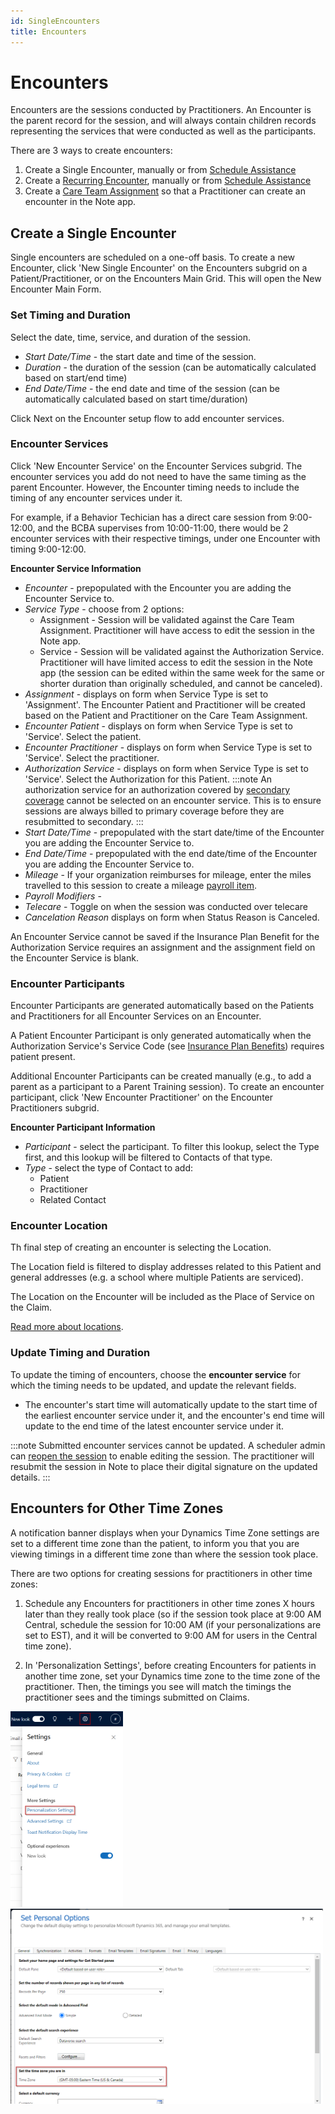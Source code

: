 ```yaml
---
id: SingleEncounters
title: Encounters
---
```


# Encounters 
Encounters are the sessions conducted by Practitioners. An Encounter is the parent record for the session, and will always contain children records representing the services that were conducted as well as the participants.

There are 3 ways to create encounters:

1. Create a Single Encounter, manually or from [Schedule Assistance](../Scheduling/ScheduleAssistance.md)
2. Create a [Recurring Encounter](../Scheduling/RecurringEncounters.md), manually or from [Schedule Assistance](../Scheduling/ScheduleAssistance.md)
3. Create a [Care Team Assignment](../Scheduling/CareTeamAssignments.md) so that a Practitioner can create an encounter in the Note app.

## Create a Single Encounter
Single encounters are scheduled on a one-off basis. 
To create a new Encounter, click 'New Single Encounter' on the Encounters subgrid on a Patient/Practitioner, or on the Encounters Main Grid. This will open the New Encounter Main Form.

### Set Timing and Duration
Select the date, time, service, and duration of the session.
- *Start Date/Time* - the start date and time of the session.
- *Duration* - the duration of the session (can be automatically calculated based on start/end time)
- *End Date/Time* - the end date and time of the session (can be automatically calculated based on start time/duration)

Click Next on the Encounter setup flow to add encounter services.

### Encounter Services
Click 'New Encounter Service' on the Encounter Services subgrid. The encounter services you add do not need to have the same timing as the parent Encounter. However, the Encounter timing needs to include the timing of any encounter services under it. 

For example, if a Behavior Techician has a direct care session from 9:00-12:00, and the BCBA supervises from 10:00-11:00, there would be 2 encounter services with their respective timings, under one Encounter with timing 9:00-12:00.

**Encounter Service Information**
- *Encounter* - prepopulated with the Encounter you are adding the Encounter Service to.
- *Service Type* - choose from 2 options:
    - Assignment - Session will be validated against the Care Team Assignment. Practitioner will have access to edit the session in the Note app.
    - Service - Session will be validated against the Authorization Service. Practitioner will have limited access to edit the session in the Note app (the session can be edited within the same week for the same or shorter duration than originally scheduled, and cannot be canceled).
- *Assignment* - displays on form when Service Type is set to 'Assignment'. The Encounter Patient and Practitioner will be created based on the Patient and Practitioner on the Care Team Assignment.
- *Encounter Patient* - displays on form when Service Type is set to 'Service'. Select the patient.
- *Encounter Practitioner* - displays on form when Service Type is set to 'Service'. Select the practitioner.
- *Authorization Service* - displays on form when Service Type is set to 'Service'. Select the Authorization for this Patient.
:::note
An authorization service for an authorization covered by [secondary coverage](../Patients/Coverages.md) cannot be selected on an encounter service. This is to ensure sessions are always billed to primary coverage before they are resubmitted to secondary.
:::
- *Start Date/Time* - prepopulated with the start date/time of the Encounter you are adding the Encounter Service to.
- *End Date/Time* - prepopulated with the end date/time of the Encounter you are adding the Encounter Service to.
- *Mileage* - If your organization reimburses for mileage, enter the miles travelled to this session to create a mileage [payroll item](../Payroll/PayrollItems.md).
- *Payroll Modifiers* - 
- *Telecare* - Toggle on when the session was conducted over telecare
- *Cancelation Reason* displays on form when Status Reason is Canceled.

An Encounter Service cannot be saved if the Insurance Plan Benefit for the Authorization Service requires an assignment and the assignment field on the Encounter Service is blank.

### Encounter Participants
Encounter Participants are generated automatically based on the Patients and Practitioners for all Encounter Services on an Encounter.

A Patient Encounter Participant is only generated automatically when the Authorization Service's Service Code (see [Insurance Plan Benefits](../AdminSetup/InsurancePlan.md/#InsurancePlanBenefits)) requires patient present.

Additional Encounter Participants can be created manually (e.g., to add a parent as a participant to a Parent Training session). 
To create an encounter participant, click 'New Encounter Practitioner' on the Encounter Practitioners subgrid.

**Encounter Participant Information**
- *Participant* - select the participant. To filter this lookup, select the Type first, and this lookup will be filtered to Contacts of that type.
- *Type* - select the type of Contact to add:
    - Patient
    - Practitioner
    - Related Contact

### Encounter Location
Th final step of creating an encounter is selecting the Location.

The Location field is filtered to display addresses related to this Patient and general addresses (e.g. a school where multiple Patients are serviced).

The Location on the Encounter will be included as the Place of Service on the Claim.

[Read more about locations](../AdminSetup/Location.md).

### Update Timing and Duration

To update the timing of encounters, choose the **encounter service** for which the timing needs to be updated, and update the relevant fields. 

- The encounter's start time will automatically update to the start time of the earliest encounter service under it, and the encounter's end time will update to the end time of the latest encounter service under it.

:::note
Submitted encounter services cannot be updated. A scheduler admin can [reopen the session](../Scheduling/UnsubmitEncounters.md) to enable editing the session. The practitioner will resubmit the session in Note to place their digital signature on the updated details.
:::

## Encounters for Other Time Zones
A notification banner displays when your Dynamics Time Zone settings are set to a different time zone than the patient, to inform you that you are viewing timings in a different time zone than where the session took place.

There are two options for creating sessions for practitioners in other time zones:

1. Schedule any Encounters for practitioners in other time zones X hours later than they really took place (so if the session took place at 9:00 AM Central, schedule the session for 10:00 AM (if your personalizations are set to EST), and it will be converted to 9:00 AM for users in the Central time zone).

2. In 'Personalization Settings', before creating Encounters for patients in another time zone, set your Dynamics time zone to the time zone of the practitioner. Then, the timings you see will match the timings the practitioner sees and the timings submitted on Claims. 

<img src ='/img/personalizationSettings.png' width='180'/>

<img src ='/img/timezone.png' width='500'/>

